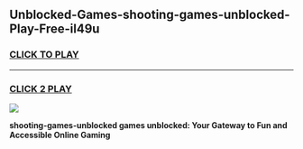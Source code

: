 
## Unblocked-Games-shooting-games-unblocked-Play-Free-il49u
<h3>
<a href="https://premium76.site?title=shooting-games-unblocked&ref=20M">CLICK TO PLAY</a></h3>
<hr>

<h3>
<a href="https://premium76.site?title=shooting-games-unblocked&ref=20M">CLICK 2 PLAY</a>
  
</h3>

<a href="https://premium76.site?title=shooting-games-unblocked&ref=19M"><img src="https://clearcache.store/games.png"></a>


**shooting-games-unblocked games unblocked: Your Gateway to Fun and Accessible Online Gaming**
